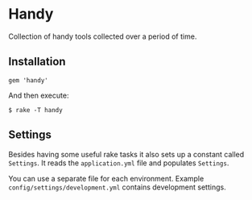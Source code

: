 # Handy

Collection of handy tools collected over a period of time.

## Installation

    gem 'handy'

And then execute:

    $ rake -T handy

## Settings

Besides having some useful rake tasks it also sets up a constant called
`Settings`. It reads the `application.yml` file and populates
`Settings`.

You can use a separate file for each environment. Example `config/settings/development.yml` contains development settings.
